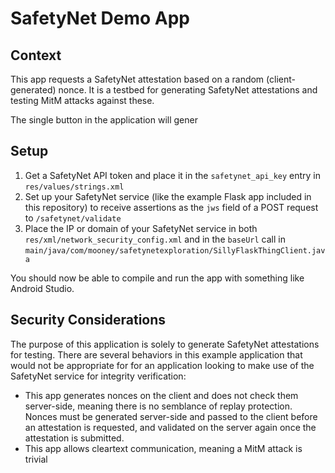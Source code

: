 # SafetyNet Demo App

## Context

This app requests a SafetyNet attestation based on a random (client-generated) nonce. It is a testbed for generating SafetyNet attestations and testing MitM attacks against these.

The single button in the application will gener

## Setup

1. Get a SafetyNet API token and place it in the `safetynet_api_key` entry in `res/values/strings.xml`
2. Set up your SafetyNet service (like the example Flask app included in this repository) to receive assertions as the `jws` field of a POST request to `/safetynet/validate`
3. Place the IP or domain of your SafetyNet service in both `res/xml/network_security_config.xml` and in the `baseUrl` call in `main/java/com/mooney/safetynetexploration/SillyFlaskThingClient.java`

You should now be able to compile and run the app with something like Android Studio.

## Security Considerations

The purpose of this application is solely to generate SafetyNet attestations for testing. There are several behaviors in this example application that would not be appropriate for for an application looking to make use of the SafetyNet service for integrity verification:

* This app generates nonces on the client and does not check them server-side, meaning there is no semblance of replay protection. Nonces must be generated server-side and passed to the client before an attestation is requested, and validated on the server again once the attestation is submitted.
* This app allows cleartext communication, meaning a MitM attack is trivial